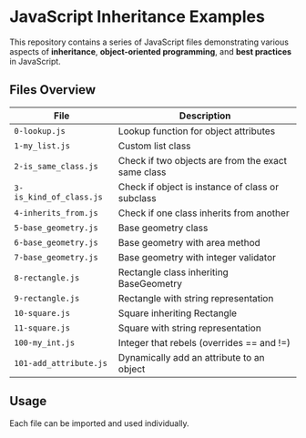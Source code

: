 # JavaScript Inheritance Examples

This repository contains a series of JavaScript files demonstrating various aspects of **inheritance**, **object-oriented programming**, and **best practices** in JavaScript.

## Files Overview

| File | Description |
|------|-------------|
| `0-lookup.js` | Lookup function for object attributes |
| `1-my_list.js` | Custom list class |
| `2-is_same_class.js` | Check if two objects are from the exact same class |
| `3-is_kind_of_class.js` | Check if object is instance of class or subclass |
| `4-inherits_from.js` | Check if one class inherits from another |
| `5-base_geometry.js` | Base geometry class |
| `6-base_geometry.js` | Base geometry with area method |
| `7-base_geometry.js` | Base geometry with integer validator |
| `8-rectangle.js` | Rectangle class inheriting BaseGeometry |
| `9-rectangle.js` | Rectangle with string representation |
| `10-square.js` | Square inheriting Rectangle |
| `11-square.js` | Square with string representation |
| `100-my_int.js` | Integer that rebels (overrides == and !=) |
| `101-add_attribute.js` | Dynamically add an attribute to an object |

## Usage

Each file can be imported and used individually.
